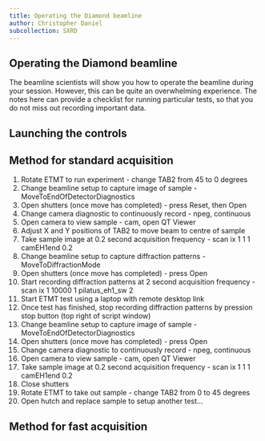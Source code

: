 ```yaml
---
title: Operating the Diamond beamline
author: Christopher Daniel
subcollection: SXRD
---
```


## Operating the Diamond beamline

The beamline scientists will show you how to operate the beamline during your session. However, this can be quite an overwhelming experience. The notes here can provide a checklist for running particular tests, so that you do not miss out recording important data.

## Launching the controls

## Method for standard acquisition

1. Rotate ETMT to run experiment - change TAB2 from 45 to 0 degrees
2. Change beamline setup to capture image of sample - MoveToEndOfDetectorDiagnostics
3. Open shutters (once move has completed) - press Reset, then Open
4. Change camera diagnostic to continuously record - npeg, continuous
5. Open camera to view sample - cam, open QT Viewer 
6. Adjust X and Y positions of TAB2 to move beam to centre of sample
7. Take sample image at 0.2 second acquisition frequency - scan ix 1 1 1 camEH1end 0.2 
8. Change beamline setup to capture diffraction patterns - MoveToDiffractionMode
9. Open shutters (once move has completed) - press Open
10. Start recording diffraction patterns at 2 second acquisition frequency - scan ix 1 10000 1 pilatus_eh1_sw 2
11. Start ETMT test using a laptop with remote desktop link
12. Once test has finished, stop recording diffraction patterns by pression stop button (top right of script window)
13. Change beamline setup to capture image of sample - MoveToEndOfDetectorDiagnostics
14. Open shutters (once move has completed) - press Open
15. Change camera diagnostic to continuously record - npeg, continuous
16. Open camera to view sample - cam, open QT Viewer
17. Take sample image at 0.2 second acquisition frequency - scan ix 1 1 1 camEH1end 0.2 
18. Close shutters
19. Rotate ETMT to take out sample - change TAB2 from 0 to 45 degrees
20. Open hutch and replace sample to setup another test...

## Method for fast acquisition

